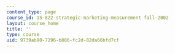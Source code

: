 ```yaml
---
content_type: page
course_id: 15-822-strategic-marketing-measurement-fall-2002
layout: course_home
title: ''
type: course
uid: 9739ab90-7296-b886-fc2d-82da66bfd7cf
---
```

